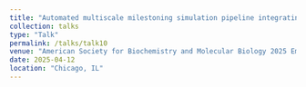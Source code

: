 ```yaml
---
title: "Automated multiscale milestoning simulation pipeline integrating machine-learned force fields for accelerated drug-target kinetic predictions for accelerated drug discovery"
collection: talks
type: "Talk"
permalink: /talks/talk10
venue: "American Society for Biochemistry and Molecular Biology 2025 Emerging Investigator Seminar"
date: 2025-04-12
location: "Chicago, IL"
---
```


